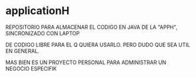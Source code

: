 # applicationH
REPOSITORIO PARA ALMACENAR EL CODIGO EN JAVA DE LA "APPH", SINCRONIZADO CON LAPTOP

DE CODIGO LIBRE PARA EL Q QUIERA USARLO. PERO DUDO QUE SEA UTIL EN GENERAL.

MAS BIEN ES UN PROYECTO PERSONAL PARA ADMINISTRAR UN NEGOCIO ESPECIFIK
